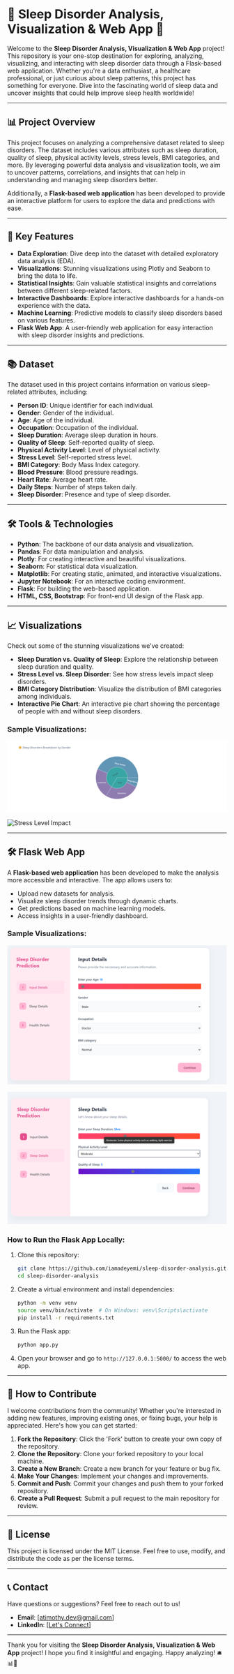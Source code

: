 # 🌟 Sleep Disorder Analysis, Visualization & Web App 🌟

Welcome to the **Sleep Disorder Analysis, Visualization & Web App** project! This repository is your one-stop destination for exploring, analyzing, visualizing, and interacting with sleep disorder data through a Flask-based web application. Whether you're a data enthusiast, a healthcare professional, or just curious about sleep patterns, this project has something for everyone. Dive into the fascinating world of sleep data and uncover insights that could help improve sleep health worldwide!

---

## 📊 Project Overview

This project focuses on analyzing a comprehensive dataset related to sleep disorders. The dataset includes various attributes such as sleep duration, quality of sleep, physical activity levels, stress levels, BMI categories, and more. By leveraging powerful data analysis and visualization tools, we aim to uncover patterns, correlations, and insights that can help in understanding and managing sleep disorders better.

Additionally, a **Flask-based web application** has been developed to provide an interactive platform for users to explore the data and predictions with ease.

---

## 🚀 Key Features

- **Data Exploration**: Dive deep into the dataset with detailed exploratory data analysis (EDA).
- **Visualizations**: Stunning visualizations using Plotly and Seaborn to bring the data to life.
- **Statistical Insights**: Gain valuable statistical insights and correlations between different sleep-related factors.
- **Interactive Dashboards**: Explore interactive dashboards for a hands-on experience with the data.
- **Machine Learning**: Predictive models to classify sleep disorders based on various features.
- **Flask Web App**: A user-friendly web application for easy interaction with sleep disorder insights and predictions.

---

## 📚 Dataset

The dataset used in this project contains information on various sleep-related attributes, including:

- **Person ID**: Unique identifier for each individual.
- **Gender**: Gender of the individual.
- **Age**: Age of the individual.
- **Occupation**: Occupation of the individual.
- **Sleep Duration**: Average sleep duration in hours.
- **Quality of Sleep**: Self-reported quality of sleep.
- **Physical Activity Level**: Level of physical activity.
- **Stress Level**: Self-reported stress level.
- **BMI Category**: Body Mass Index category.
- **Blood Pressure**: Blood pressure readings.
- **Heart Rate**: Average heart rate.
- **Daily Steps**: Number of steps taken daily.
- **Sleep Disorder**: Presence and type of sleep disorder.

---

## 🛠️ Tools & Technologies

- **Python**: The backbone of our data analysis and visualization.
- **Pandas**: For data manipulation and analysis.
- **Plotly**: For creating interactive and beautiful visualizations.
- **Seaborn**: For statistical data visualization.
- **Matplotlib**: For creating static, animated, and interactive visualizations.
- **Jupyter Notebook**: For an interactive coding environment.
- **Flask**: For building the web-based application.
- **HTML, CSS, Bootstrap**: For front-end UI design of the Flask app.

---

## 📈 Visualizations

Check out some of the stunning visualizations we've created:

- **Sleep Duration vs. Quality of Sleep**: Explore the relationship between sleep duration and quality.
- **Stress Level vs. Sleep Disorder**: See how stress levels impact sleep disorders.
- **BMI Category Distribution**: Visualize the distribution of BMI categories among individuals.
- **Interactive Pie Chart**: An interactive pie chart showing the percentage of people with and without sleep disorders.

### Sample Visualizations:

![Sleep Disorder by Gender](images/newplot.png)

![Stress Level Impact](./images/stress_level_impact.png)

---

## 🛠️ Flask Web App

A **Flask-based web application** has been developed to make the analysis more accessible and interactive. The app allows users to:

- Upload new datasets for analysis.
- Visualize sleep disorder trends through dynamic charts.
- Get predictions based on machine learning models.
- Access insights in a user-friendly dashboard.

### Sample Visualizations:

![Input Details](images/figure%201.png)

![Sleep Details](images/figure%202.png)

### How to Run the Flask App Locally:

1. Clone this repository:
   ```bash
   git clone https://github.com/iamadeyemi/sleep-disorder-analysis.git
   cd sleep-disorder-analysis
   ```

2. Create a virtual environment and install dependencies:
   ```bash
   python -m venv venv
   source venv/bin/activate  # On Windows: venv\Scripts\activate
   pip install -r requirements.txt
   ```

3. Run the Flask app:
   ```bash
   python app.py
   ```

4. Open your browser and go to `http://127.0.0.1:5000/` to access the web app.

---

## 🤝 How to Contribute

I welcome contributions from the community! Whether you're interested in adding new features, improving existing ones, or fixing bugs, your help is appreciated. Here's how you can get started:

1. **Fork the Repository**: Click the 'Fork' button to create your own copy of the repository.
2. **Clone the Repository**: Clone your forked repository to your local machine.
3. **Create a New Branch**: Create a new branch for your feature or bug fix.
4. **Make Your Changes**: Implement your changes and improvements.
5. **Commit and Push**: Commit your changes and push them to your forked repository.
6. **Create a Pull Request**: Submit a pull request to the main repository for review.

---

## 🐝 License

This project is licensed under the MIT License. Feel free to use, modify, and distribute the code as per the license terms.

---

## 📞 Contact

Have questions or suggestions? Feel free to reach out to us!

- **Email**: [atimothy.dev@gmail.com]
- **LinkedIn**: [[Let's Connect](https://www.linkedin.com/in/timothy-ade)]

---

Thank you for visiting the **Sleep Disorder Analysis, Visualization & Web App** project! I hope you find it insightful and engaging. Happy analyzing! 🛎️📊🌟